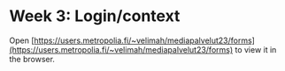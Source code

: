 # Week 3: Login/context

Open [https://users.metropolia.fi/~velimah/mediapalvelut23/forms](https://users.metropolia.fi/~velimah/mediapalvelut23/forms) to view it in the browser.
